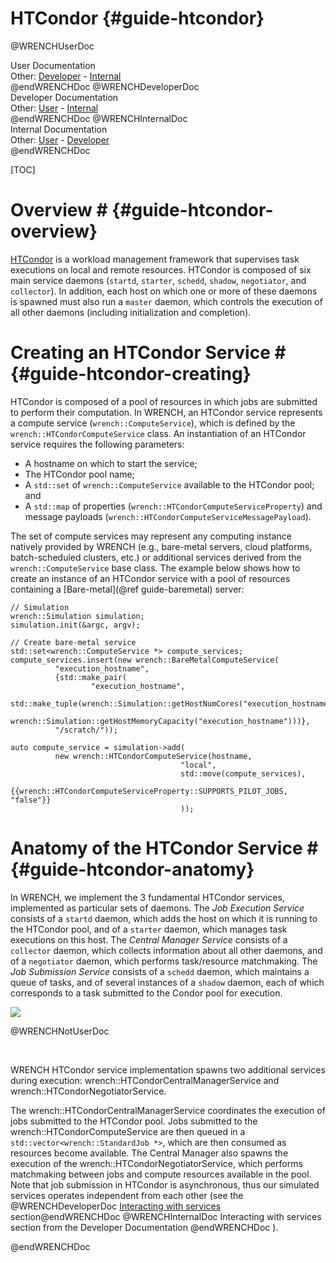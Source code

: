 HTCondor                        {#guide-htcondor}
============

@WRENCHUserDoc <div class="doc-type">User Documentation</div><div class="doc-link">Other: <a href="../developer/guide-htcondor.html">Developer</a> - <a href="../internal/guide-htcondor.html">Internal</a></div> @endWRENCHDoc
@WRENCHDeveloperDoc  <div class="doc-type">Developer Documentation</div><div class="doc-link">Other: <a href="../user/guide-htcondor.html">User</a> - <a href="../internal/guide-htcondor.html">Internal</a></div> @endWRENCHDoc
@WRENCHInternalDoc  <div class="doc-type">Internal Documentation</div><div class="doc-link">Other: <a href="../user/guide-htcondor.html">User</a> -  <a href="../developer/guide-htcondor.html">Developer</a></div> @endWRENCHDoc

[TOC]

# Overview #            {#guide-htcondor-overview}

[HTCondor](http://htcondor.org) is a workload management framework that supervises 
task executions on local and remote resources.
HTCondor is composed of six main service daemons (`startd`, `starter`, 
`schedd`, `shadow`, `negotiator`, and `collector`). In addition, 
each host on which one or more of these daemons is spawned must also 
run a `master` daemon, which controls the execution of all other 
daemons (including initialization and completion).


# Creating an HTCondor Service #        {#guide-htcondor-creating}

HTCondor is composed of a pool of resources in which jobs are submitted to
perform their computation. In WRENCH, an HTCondor service represents a 
compute service (`wrench::ComputeService`), which is defined by the 
`wrench::HTCondorComputeService` class. An instantiation of an HTCondor 
service requires the following parameters:

- A hostname on which to start the service;
- The HTCondor pool name;
- A `std::set` of `wrench::ComputeService` available to the HTCondor pool; and
- A `std::map` of properties (`wrench::HTCondorComputeServiceProperty`) and message 
  payloads (`wrench::HTCondorComputeServiceMessagePayload`).
  
The set of compute services may represent any computing instance natively 
provided by WRENCH (e.g., bare-metal servers, cloud platforms, batch-scheduled
clusters, etc.) or additional services derived from the `wrench::ComputeService`
base class. The example below shows how to create an instance of an HTCondor service
with a pool of resources containing a [Bare-metal](@ref guide-baremetal) server:

~~~~~~~~~~~~~{.cpp}
// Simulation 
wrench::Simulation simulation;
simulation.init(&argc, argv);

// Create bare-metal service
std::set<wrench::ComputeService *> compute_services;
compute_services.insert(new wrench::BareMetalComputeService(
          "execution_hostname",
          {std::make_pair(
                  "execution_hostname",
                  std::make_tuple(wrench::Simulation::getHostNumCores("execution_hostname"),
                                  wrench::Simulation::getHostMemoryCapacity("execution_hostname")))},
          "/scratch/"));

auto compute_service = simulation->add(
          new wrench::HTCondorComputeService(hostname, 
                                      "local", 
                                      std::move(compute_services),
                                      {{wrench::HTCondorComputeServiceProperty::SUPPORTS_PILOT_JOBS, "false"}}
                                      ));
~~~~~~~~~~~~~


# Anatomy of the HTCondor Service #        {#guide-htcondor-anatomy}

In WRENCH, we implement the 3 fundamental HTCondor services, implemented 
as particular sets of daemons. The _Job Execution Service_ consists of a 
`startd` daemon, which adds the host on which it is running to the HTCondor 
pool, and of a `starter` daemon, which manages task executions on this host.
The _Central Manager Service_ consists of a `collector` daemon, which collects 
information about all other daemons, and of a `negotiator` daemon, which 
performs task/resource matchmaking. The _Job Submission Service_ consists 
of a `schedd` daemon, which maintains a queue of tasks, and of several 
instances of a `shadow` daemon, each of which corresponds to a task submitted 
to the Condor pool for execution.

![](images/htcondor-architecture.png)


@WRENCHNotUserDoc  

<p>&nbsp;</p>
WRENCH HTCondor service implementation spawns two additional services during 
execution: wrench::HTCondorCentralManagerService and wrench::HTCondorNegotiatorService.

The wrench::HTCondorCentralManagerService coordinates the execution of jobs
submitted to the HTCondor pool. Jobs submitted to the wrench::HTCondorComputeService
are then queued in a `std::vector<wrench::StandardJob *>`, which are then 
consumed as resources become available. The Central Manager also spawns the
execution of the wrench::HTCondorNegotiatorService, which performs matchmaking
between jobs and compute resources available in the pool. Note that job submission
in HTCondor is asynchronous, thus our simulated services operates independent 
from each other (see the 
@WRENCHDeveloperDoc [Interacting with services](#wrench-101-WMS-services) section@endWRENCHDoc 
@WRENCHInternalDoc Interacting with services section from the 
Developer</a> Documentation @endWRENCHDoc
).


@endWRENCHDoc